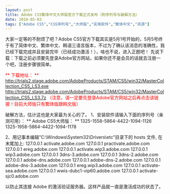 ```yaml
---
layout: post
title: Adobe CS5繁体中文大师版官方下载正式发布（附序列号与破解方法）		
date: 2010-05-03
tags: ["Adobe CS5","CS5序列号","大师版","实用软件","繁体中文","资源"]
---
```


大家一定等的不耐烦了吧？Adobe CS5官方下载其实是5月1号开始的，5月5号终于有了简体中文、繁体中文、韩语三语言版本，不过为了确认该消息的准确性，我已经下载完成并且安装完毕（已经成功激活！），啥也不说，进入正题吧！
先说下载：下载之前必须要先登录Adobe官方网站，如果你还不是会员的话就去注册一个吧，注册步骤很简单。

<span style="color: red;">** 下载地址： **
http://trials2.stage.adobe.com/AdobeProducts/STAM/CS5/win32/MasterCollection_CS5_LS3.exe
http://trials2.stage.adobe.com/AdobeProducts/STAM/CS5/win32/MasterCollection_CS5_LS3.7z
<span style="color: red;">（注意，请一定要先登录Adobe官方网站之后再点击该链接！目前大师版只有繁体版跟韩文版）

破解方法，估计这也是大家最为关心的了。
1、安装软件请输入下面的序列号（亲测可用）：
** Adobe CS5大师版： **
1325-1558-5864-4422-1094-1126
1325-1958-5864-4422-1094-1178

2、用记事本编辑"C:\Windows\System32\Drivers\etc\"目录下的 hosts 文件, 在末尾加上:
127.0.0.1 activate.adobe.com
127.0.0.1 practivate.adobe.com
127.0.0.1 ereg.adobe.com
127.0.0.1 activate.wip3.adobe.com
127.0.0.1 wip3.adobe.com
127.0.0.1 3dns-3.adobe.com
127.0.0.1 3dns-2.adobe.com
127.0.0.1 adobe-dns.adobe.com
127.0.0.1 adobe-dns-2.adobe.com
127.0.0.1 adobe-dns-3.adobe.com
127.0.0.1 ereg.wip3.adobe.com
127.0.0.1 activate-sea.adobe.com
127.0.0.1 wwis-dubc1-vip60.adobe.com
127.0.0.1 activate-sjc0.adobe.com

以防止其连接 Adobe 的激活验证服务器。这样产品就一直是激活成功的状态了。		